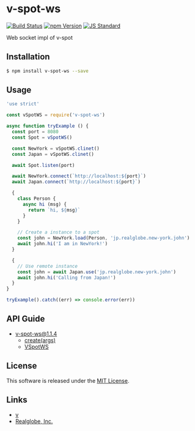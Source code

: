 v-spot-ws
==========

<!---
This file is generated by ape-tmpl. Do not update manually.
--->

<!-- Badge Start -->
<a name="badges"></a>

[![Build Status][bd_travis_shield_url]][bd_travis_url]
[![npm Version][bd_npm_shield_url]][bd_npm_url]
[![JS Standard][bd_standard_shield_url]][bd_standard_url]

[bd_repo_url]: https://github.com/realglobe-Inc/v-spot-ws
[bd_travis_url]: http://travis-ci.org/realglobe-Inc/v-spot-ws
[bd_travis_shield_url]: http://img.shields.io/travis/realglobe-Inc/v-spot-ws.svg?style=flat
[bd_travis_com_url]: http://travis-ci.com/realglobe-Inc/v-spot-ws
[bd_travis_com_shield_url]: https://api.travis-ci.com/realglobe-Inc/v-spot-ws.svg?token=
[bd_license_url]: https://github.com/realglobe-Inc/v-spot-ws/blob/master/LICENSE
[bd_codeclimate_url]: http://codeclimate.com/github/realglobe-Inc/v-spot-ws
[bd_codeclimate_shield_url]: http://img.shields.io/codeclimate/github/realglobe-Inc/v-spot-ws.svg?style=flat
[bd_codeclimate_coverage_shield_url]: http://img.shields.io/codeclimate/coverage/github/realglobe-Inc/v-spot-ws.svg?style=flat
[bd_gemnasium_url]: https://gemnasium.com/realglobe-Inc/v-spot-ws
[bd_gemnasium_shield_url]: https://gemnasium.com/realglobe-Inc/v-spot-ws.svg
[bd_npm_url]: http://www.npmjs.org/package/v-spot-ws
[bd_npm_shield_url]: http://img.shields.io/npm/v/v-spot-ws.svg?style=flat
[bd_standard_url]: http://standardjs.com/
[bd_standard_shield_url]: https://img.shields.io/badge/code%20style-standard-brightgreen.svg

<!-- Badge End -->


<!-- Description Start -->
<a name="description"></a>

Web socket impl of v-spot

<!-- Description End -->


<!-- Overview Start -->
<a name="overview"></a>



<!-- Overview End -->


<!-- Sections Start -->
<a name="sections"></a>

<!-- Section from "doc/guides/01.Installation.md.hbs" Start -->

<a name="section-doc-guides-01-installation-md"></a>

Installation
-----

```bash
$ npm install v-spot-ws --save
```


<!-- Section from "doc/guides/01.Installation.md.hbs" End -->

<!-- Section from "doc/guides/02.Usage.md.hbs" Start -->

<a name="section-doc-guides-02-usage-md"></a>

Usage
---------

```javascript
'use strict'

const vSpotWS = require('v-spot-ws')

async function tryExample () {
  const port = 8080
  const Spot = vSpotWS()

  const NewYork = vSpotWS.clinet()
  const Japan = vSpotWS.clinet()

  await Spot.listen(port)

  await NewYork.connect(`http://localhost:${port}`)
  await Japan.connect(`http://localhost:${port}`)

  {
    class Person {
      async hi (msg) {
        return `hi, ${msg}`
      }
    }

    // Create a instance to a spot
    const john = NewYork.load(Person, 'jp.realglobe.new-york.john')
    await john.hi('I am in NewYork!')
  }

  {
    // Use remote instance
    const john = await Japan.use('jp.realglobe.new-york.john')
    await john.hi('Calling from Japan!')
  }
}

tryExample().catch((err) => console.error(err))

```


<!-- Section from "doc/guides/02.Usage.md.hbs" End -->

<!-- Section from "doc/guides/10.API Guide.md.hbs" Start -->

<a name="section-doc-guides-10-a-p-i-guide-md"></a>

API Guide
-----

+ [v-spot-ws@1.1.4](./doc/api/api.md)
  + [create(args)](./doc/api/api.md#v-spot-ws-function-create)
  + [VSpotWS](./doc/api/api.md#v-spot-w-s-class)


<!-- Section from "doc/guides/10.API Guide.md.hbs" End -->


<!-- Sections Start -->


<!-- LICENSE Start -->
<a name="license"></a>

License
-------
This software is released under the [MIT License](https://github.com/realglobe-Inc/v-spot-ws/blob/master/LICENSE).

<!-- LICENSE End -->


<!-- Links Start -->
<a name="links"></a>

Links
------

+ [v][v_url]
+ [Realglobe, Inc.][realglobe,_inc__url]

[v_url]: https://github.com/realglobe-Inc/v
[realglobe,_inc__url]: http://realglobe.jp

<!-- Links End -->
